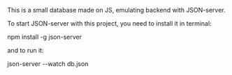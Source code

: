 This is a small database made on JS, emulating backend with JSON-server.

To start JSON-server with this project, you need to install it in terminal:

npm install -g json-server

and to run it:

json-server --watch db.json
